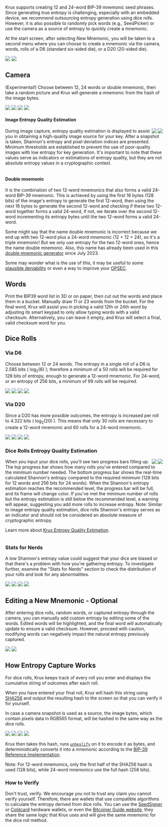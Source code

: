 Krux supports creating 12 and 24-word BIP-39 mnemonic seed phrases. Since generating true entropy is challenging, especially with an embedded device, we recommend outsourcing entropy generation using dice rolls. However, it is also possible to randomly pick words (e.g., SeedPicker) or use the camera as a source of entropy to quickly create a mnemonic.

At the start screen, after selecting New Mnemonic, you will be taken to a second menu where you can choose to create a mnemonic via the camera, words, rolls of a D6 (standard six-sided die), or a D20 (20-sided die).

<img src="../../../img/maixpy_amigo/new-mnemonic-options-150.png">
<img src="../../../img/maixpy_m5stickv/new-mnemonic-options-125.png">

## Camera
(Experimental!) Choose between 12, 24 words or double mnemonic, then take a random picture and Krux will generate a mnemonic from the hash of the image bytes.

<img src="../../../img/maixpy_amigo/new-mnemonic-via-snapshot-prompt-150.png">
<img src="../../../img/maixpy_amigo/new-mnemonic-via-snapshot-capturing-150.png">
<img src="../../../img/maixpy_m5stickv/new-mnemonic-via-snapshot-prompt-125.png">
<img src="../../../img/maixpy_m5stickv/new-mnemonic-via-snapshot-capturing-125.png">

#### Image Entropy Quality Estimation
<img src="../../../img/maixpy_m5stickv/new-mnemonic-via-snapshot-entropy-estimation-125.png" align="right">
<img src="../../../img/maixpy_amigo/new-mnemonic-via-snapshot-entropy-estimation-150.png" align="right">

During image capture, entropy quality estimation is displayed to assist you in obtaining a high-quality image source for your key. After a snapshot is taken, Shannon's entropy and pixel deviation indices are presented. Minimum thresholds are established to prevent the use of poor-quality images with low entropy for key generation. It's important to note that these values serve as indicators or estimations of entropy quality, but they are not absolute entropy values in a cryptographic context.

<div style="clear: both"></div>

#### Double mnemonic
It is the combination of two 12-word mnemonics that also forms a valid 24-word BIP-39 mnemonic. This is achieved by using the first 16 bytes (128 bits) of the image's entropy to generate the first 12-word, then using the next 16 bytes to generate the second 12-word and checking if these two 12-word together forms a valid 24-word, if not, we iterate over the second 12-word incrementing its entropy bytes until the two 12-word forms a valid 24-word.

Some might say that the name double mnemonic is incorrect because we end up with two 12-word plus a 24-word mnemonic (12 + 12 + 24), so it's a triple mnemonic! But we only use entropy for the two 12-word ones, hence the name double mnemonic. Also, this name has already been used in this [double mnemonic generator](https://stepansnigirev.github.io/seed-tools/double_mnemonic.html) since July 2023.

Some may wonder what is the use of this, it may be useful to some [plausible deniability](https://en.bitcoin.it/wiki/Privacy) or even a way to improve your [OPSEC](https://en.wikipedia.org/wiki/Operations_security).

## Words
Print the BIP39 word list in 3D or on paper, then cut out the words and place them in a bucket. Manually draw 11 or 23 words from the bucket.
For the final word, Krux will assist you in picking a valid 12th or 24th word by adjusting its smart keypad to only allow typing words with a valid checksum. Alternatively, you can leave it empty, and Krux will select a final, valid checksum word for you.

## Dice Rolls
### Via D6
Choose between 12 or 24 words. The entropy in a single roll of a D6 is 2.585 bits ( log<sub>2</sub>(6) ); therefore a minimum of a 50 rolls will be required for 128 bits of entropy, enough to generate a 12-word mnemonic. For 24-word, or an entropy of 256 bits, a minimum of 99 rolls will be required.

<img src="../../../img/maixpy_amigo/new-mnemonic-via-d6-roll-1-150.png">
<img src="../../../img/maixpy_amigo/new-mnemonic-via-d6-last-n-rolls-150.png">
<img src="../../../img/maixpy_m5stickv/new-mnemonic-via-d6-roll-1-125.png">
<img src="../../../img/maixpy_m5stickv/new-mnemonic-via-d6-last-n-rolls-125.png">

### Via D20
Since a D20 has more possible outcomes, the entropy is increased per roll to 4.322 bits ( log<sub>2</sub>(20) ). This means that only 30 rolls are necessary to create a 12-word mnemonic and 60 rolls for a 24-word mnemonic.

<img src="../../../img/maixpy_amigo/new-mnemonic-via-d20-roll-1-150.png">
<img src="../../../img/maixpy_amigo/new-mnemonic-via-d20-last-n-rolls-150.png">
<img src="../../../img/maixpy_m5stickv/new-mnemonic-via-d20-roll-1-125.png">
<img src="../../../img/maixpy_m5stickv/new-mnemonic-via-d20-last-n-rolls-125.png">

### Dice Rolls Entropy Quality Estimation
<img src="../../../img/maixpy_m5stickv/new-mnemonic-via-d6-roll-string-125.png" align="right">
<img src="../../../img/maixpy_amigo/new-mnemonic-via-d6-roll-string-150.png" align="right">

When you input your dice rolls, you'll see two progress bars filling up. The top progress bar shows how many rolls you've entered compared to the minimum number needed. The bottom progress bar shows the real-time calculated Shannon's entropy compared to the required minimum (128 bits for 12 words and 256 bits for 24 words). When the Shannon's entropy estimation reaches the recommended level, the progress bar will be full, and its frame will change color. If you've met the minimum number of rolls but the entropy estimation is still below the recommended level, a warning will appear, suggesting you add more rolls to increase entropy.
Note: Similar to image entropy quality estimation, dice rolls Shannon's entropy serves as an indicator and should not be considered an absolute measure of cryptographic entropy.

Learn more about [Krux Entropy Quality Estimation](../features/entropy.md).

<div style="clear: both"></div>

### Stats for Nerds
A low Shannon's entropy value could suggest that your dice are biased or that there's a problem with how you're gathering entropy. To investigate further, examine the "Stats for Nerds" section to check the distribution of your rolls and look for any abnormalities.

<img src="../../../img/maixpy_amigo/new-mnemonic-via-d6-roll-nerd-stats-150.png">
<img src="../../../img/maixpy_amigo/new-mnemonic-via-d20-roll-nerd-stats-150.png">
<img src="../../../img/maixpy_m5stickv/new-mnemonic-via-d6-roll-nerd-stats-125.png">
<img src="../../../img/maixpy_m5stickv/new-mnemonic-via-d20-roll-nerd-stats-125.png">


## Editing a New Mnemonic - Optional
After entering dice rolls, random words, or captured entropy through the camera, you can manually add custom entropy by editing some of the words. Edited words will be highlighted, and the final word will automatically update to ensure a valid checksum. However, proceed with caution, modifying words can negatively impact the natural entropy previously captured.

<img src="../../../img/maixpy_amigo/new-mnemonic-edited-150.png">
<img src="../../../img/maixpy_m5stickv/new-mnemonic-edited-125.png">

## How Entropy Capture Works
For dice rolls, Krux keeps track of every roll you enter and displays the cumulative string of outcomes after each roll. 

When you have entered your final roll, Krux will hash this string using [SHA256](https://en.bitcoin.it/wiki/SHA-256) and output the resulting hash to the screen so that you can verify it for yourself.

In case a camera snapshot is used as a source, the image bytes, which contain pixels data in RGB565 format, will be hashed in the same way as the dice rolls.

<img src="../../../img/maixpy_amigo/new-mnemonic-via-snapshot-sha256-150.png">
<img src="../../../img/maixpy_amigo/new-mnemonic-via-d6-roll-sha256-150.png">
<img src="../../../img/maixpy_m5stickv/new-mnemonic-via-snapshot-sha256-125.png">
<img src="../../../img/maixpy_m5stickv/new-mnemonic-via-d6-roll-sha256-125.png">

Krux then takes this hash, runs [`unhexlify`](https://docs.python.org/3/library/binascii.html#binascii.unhexlify) on it to encode it as bytes, and deterministically converts it into a mnemonic according to the [BIP-39 Reference Implementation](https://github.com/trezor/python-mnemonic/blob/6b7ebdb3624bbcae1a7b3c5485427a5587795120/src/mnemonic/mnemonic.py#L189-L207).

Note: For 12-word mnemonics, only the first half of the SHA256 hash is used (128 bits), while 24-word mnemonics use the full hash (256 bits).

### How to Verify
Don't trust, verify. We encourage you not to trust any claim you cannot verify yourself. Therefore, there are wallets that use compatible algorithms to calculate the entropy derived from dice rolls. You can use the [SeedSigner](https://seedsigner.com/) or [Coldcard](https://coldcard.com/) hardware wallets, or even the [Bitcoiner Guide website](https://bitcoiner.guide/seed/), they share the same logic that Krux uses and will give the same mnemonic for the dice roll method.
